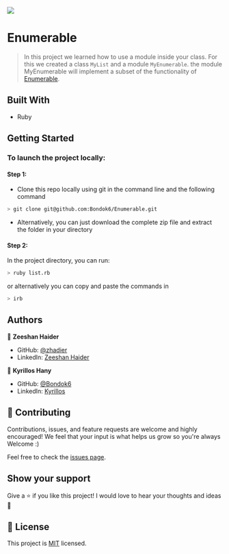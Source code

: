 <!-- @format -->

![](https://img.shields.io/badge/Microverse-blueviolet)

# Enumerable

> In this project we learned how to use a module inside your class. For this we created a class `MyList` and a module `MyEnumerable`. the module MyEnumerable will implement a subset of the functionality of [Enumerable](https://ruby-doc.org/core-3.0.0/Enumerable.html).

## Built With

- Ruby

## Getting Started

### To launch the project locally:

#### Step 1:

- Clone this repo locally using git in the command line and the following command

 ```bash
 > git clone git@github.com:Bondok6/Enumerable.git
 ```

- Alternatively, you can just download the complete zip file and extract the folder in your directory

#### Step 2:

In the project directory, you can run:

```bash
> ruby list.rb
```

or alternatively you can copy and paste the commands in

```bash
> irb 
```

## Authors

👤 **Zeeshan Haider**

- GitHub: [@zhadier](https://github.com/zhadier)
- LinkedIn: [Zeeshan Haider](https://www.linkedin.com/in/zhadier39/)

👤 **Kyrillos Hany**

- GitHub: [@Bondok6](https://github.com/Bondok6)
- LinkedIn: [Kyrillos](https://www.linkedin.com/in/kyrillos-hany/)

## 🤝 Contributing

Contributions, issues, and feature requests are welcome and highly encouraged!
We feel that your input is what helps us grow so you're always Welcome :)

Feel free to check the [issues page](../../issues/).

## Show your support

Give a ⭐️ if you like this project!
I would love to hear your thoughts and ideas 🖤

## 📝 License

This project is [MIT](./MIT.md) licensed.
